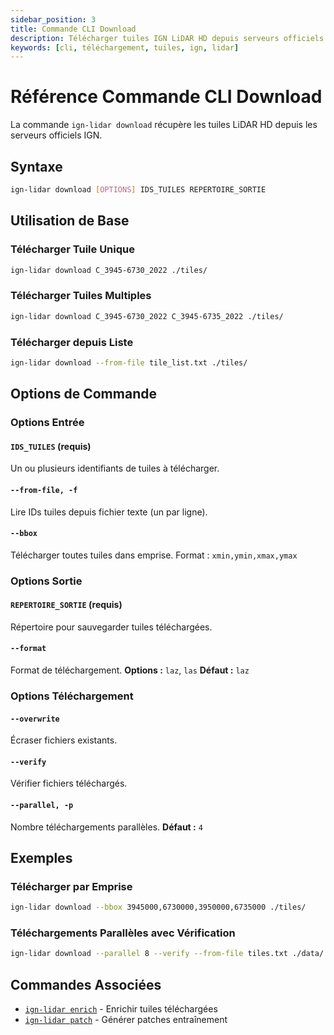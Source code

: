 ```yaml
---
sidebar_position: 3
title: Commande CLI Download
description: Télécharger tuiles IGN LiDAR HD depuis serveurs officiels
keywords: [cli, téléchargement, tuiles, ign, lidar]
---
```


# Référence Commande CLI Download

La commande `ign-lidar download` récupère les tuiles LiDAR HD depuis les serveurs officiels IGN.

## Syntaxe

```bash
ign-lidar download [OPTIONS] IDS_TUILES REPERTOIRE_SORTIE
```

## Utilisation de Base

### Télécharger Tuile Unique

```bash
ign-lidar download C_3945-6730_2022 ./tiles/
```

### Télécharger Tuiles Multiples

```bash
ign-lidar download C_3945-6730_2022 C_3945-6735_2022 ./tiles/
```

### Télécharger depuis Liste

```bash
ign-lidar download --from-file tile_list.txt ./tiles/
```

## Options de Commande

### Options Entrée

#### `IDS_TUILES` (requis)

Un ou plusieurs identifiants de tuiles à télécharger.

#### `--from-file, -f`

Lire IDs tuiles depuis fichier texte (un par ligne).

#### `--bbox`

Télécharger toutes tuiles dans emprise.
Format : `xmin,ymin,xmax,ymax`

### Options Sortie

#### `REPERTOIRE_SORTIE` (requis)

Répertoire pour sauvegarder tuiles téléchargées.

#### `--format`

Format de téléchargement.
**Options :** `laz`, `las`
**Défaut :** `laz`

### Options Téléchargement

#### `--overwrite`

Écraser fichiers existants.

#### `--verify`

Vérifier fichiers téléchargés.

#### `--parallel, -p`

Nombre téléchargements parallèles.
**Défaut :** `4`

## Exemples

### Télécharger par Emprise

```bash
ign-lidar download --bbox 3945000,6730000,3950000,6735000 ./tiles/
```

### Téléchargements Parallèles avec Vérification

```bash
ign-lidar download --parallel 8 --verify --from-file tiles.txt ./data/
```

## Commandes Associées

- [`ign-lidar enrich`](./cli-enrich.md) - Enrichir tuiles téléchargées
- [`ign-lidar patch`](./cli-patch.md) - Générer patches entraînement
